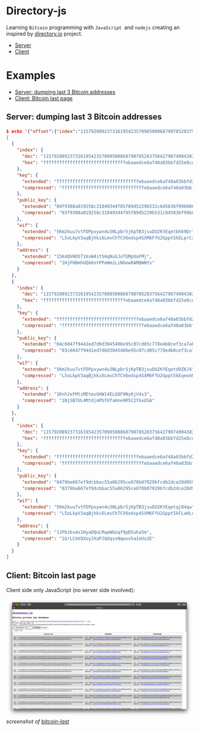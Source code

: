 # Directory-js

Learning `Bitcoin` programming with `JavaScript `and `nodejs` creating an inspired by [directory.io](https://github.com/isghe/directory.io/tree/isghe) project.

* [Server](server/README.md)
* [Client](client/README.md)

# Examples

* [Server: dumping last 3 Bitcoin addresses](#server-dumping-last-3-Bitcoin-addresses)
* [Client: Bitcoin last page](#client-bitcoin-last-page)

## Server: dumping last 3 Bitcoin addresses

```json
$ echo '{"offset":{"index":"115792089237316195423570985008687907852837564279074904382605163141518161494334", "base":10}, "delta": 3, "network":"livenet"}' | node server/cmd-dump-keys.js | jq
[
  {
    "index": {
      "dec": "115792089237316195423570985008687907852837564279074904382605163141518161494334",
      "hex": "fffffffffffffffffffffffffffffffebaaedce6af48a03bbfd25e8cd036413e"
    },
    "key": {
      "extended": "fffffffffffffffffffffffffffffffebaaedce6af48a03bbfd25e8cd036413e",
      "compressed": "fffffffffffffffffffffffffffffffebaaedce6af48a03bbfd25e8cd036413e"
    },
    "public_key": {
      "extended": "04f9308a019258c31049344f85f89d5229b531c845836f99b08601f113bce036f9c77084f09cd217ebf01cc819d5c80ca99aff5666cb3ddce4934602897b4715bd",
      "compressed": "03f9308a019258c31049344f85f89d5229b531c845836f99b08601f113bce036f9"
    },
    "wif": {
      "extended": "5Km2kuu7vtFDPpxywn4u3NLpbr5jKpTB3jsuDU2KYEqetbh69Dr",
      "compressed": "L5oLkpV3aqBjhki6LmvChTCV6odsp4SXM6FfU2Gppt5kELprCx3Q"
    },
    "address": {
      "extended": "15K4QVHD5T1KvW4it56qNuGJoTGMpUaFMj",
      "compressed": "1HjFHBmhUQkKntPPeWmiLiNGewRAMQWNYs"
    }
  },
  {
    "index": {
      "dec": "115792089237316195423570985008687907852837564279074904382605163141518161494335",
      "hex": "fffffffffffffffffffffffffffffffebaaedce6af48a03bbfd25e8cd036413f"
    },
    "key": {
      "extended": "fffffffffffffffffffffffffffffffebaaedce6af48a03bbfd25e8cd036413f",
      "compressed": "fffffffffffffffffffffffffffffffebaaedce6af48a03bbfd25e8cd036413f"
    },
    "public_key": {
      "extended": "04c6047f9441ed7d6d3045406e95c07cd85c778e4b8cef3ca7abac09b95c709ee5e51e970159c23cc65c3a7be6b99315110809cd9acd992f1edc9bce55af301705",
      "compressed": "03c6047f9441ed7d6d3045406e95c07cd85c778e4b8cef3ca7abac09b95c709ee5"
    },
    "wif": {
      "extended": "5Km2kuu7vtFDPpxywn4u3NLpbr5jKpTB3jsuDU2KYEqetd9ZKJ4",
      "compressed": "L5oLkpV3aqBjhki6LmvChTCV6odsp4SXM6FfU2Gppt5kEqeonMfk"
    },
    "address": {
      "extended": "1Knh2eFMtzMEtmvGHW14ELG8F9Ny6jV4s3",
      "compressed": "1NjSB7UL4MtdjmPbTUfaHne9R5C2YGxUSA"
    }
  },
  {
    "index": {
      "dec": "115792089237316195423570985008687907852837564279074904382605163141518161494336",
      "hex": "fffffffffffffffffffffffffffffffebaaedce6af48a03bbfd25e8cd0364140"
    },
    "key": {
      "extended": "fffffffffffffffffffffffffffffffebaaedce6af48a03bbfd25e8cd0364140",
      "compressed": "fffffffffffffffffffffffffffffffebaaedce6af48a03bbfd25e8cd0364140"
    },
    "public_key": {
      "extended": "0479be667ef9dcbbac55a06295ce870b07029bfcdb2dce28d959f2815b16f81798b7c52588d95c3b9aa25b0403f1eef75702e84bb7597aabe663b82f6f04ef2777",
      "compressed": "0379be667ef9dcbbac55a06295ce870b07029bfcdb2dce28d959f2815b16f81798"
    },
    "wif": {
      "extended": "5Km2kuu7vtFDPpxywn4u3NLpbr5jKpTB3jsuDU2KYEqetqj84qw",
      "compressed": "L5oLkpV3aqBjhki6LmvChTCV6odsp4SXM6FfU2Gppt5kFLaHLuZ9"
    },
    "address": {
      "extended": "1JPbzbsAx1HyaDQoLMapWGoqf9pD5uha5m",
      "compressed": "1GrLCmVQXoyJXaPJQdqssNqwxvha1eUo2E"
    }
  }
]

```

## Client: Bitcoin last page

Client side only JavaScript (no server side involved):

![Biitcoin last page](images/bitcoin_last_page.png)
_screenshot of [bitcoin-last](https://tinyurl.com/bitcoin-last)_

